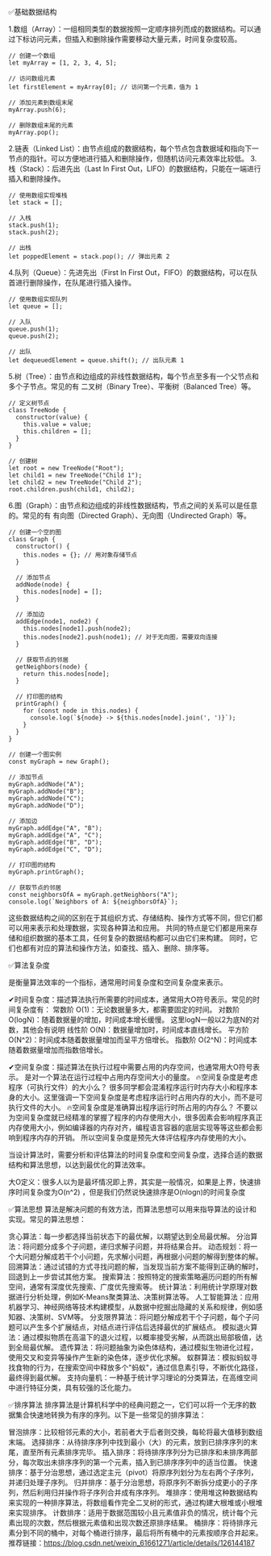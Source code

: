✅基础数据结构

1.数组（Array）：一组相同类型的数据按照一定顺序排列而成的数据结构。可以通过下标访问元素，但插入和删除操作需要移动大量元素，时间复杂度较高。
```
// 创建一个数组
let myArray = [1, 2, 3, 4, 5];

// 访问数组元素
let firstElement = myArray[0]; // 访问第一个元素，值为 1

// 添加元素到数组末尾
myArray.push(6);

// 删除数组末尾的元素
myArray.pop();
```
2.链表（Linked List）：由节点组成的数据结构，每个节点包含数据域和指向下一节点的指针。可以方便地进行插入和删除操作，但随机访问元素效率比较低。
3.栈（Stack）：后进先出（Last In First Out，LIFO）的数据结构，只能在一端进行插入和删除操作。
```
// 使用数组实现堆栈
let stack = [];

// 入栈
stack.push(1);
stack.push(2);

// 出栈
let poppedElement = stack.pop(); // 弹出元素 2
```
4.队列（Queue）：先进先出（First In First Out，FIFO）的数据结构，可以在队首进行删除操作，在队尾进行插入操作。
```
// 使用数组实现队列
let queue = [];

// 入队
queue.push(1);
queue.push(2);

// 出队
let dequeuedElement = queue.shift(); // 出队元素 1
```
5.树（Tree）：由节点和边组成的非线性数据结构，每个节点至多有一个父节点和多个子节点。常见的有 二叉树（Binary Tree）、平衡树（Balanced Tree）等。
```
// 定义树节点
class TreeNode {
  constructor(value) {
    this.value = value;
    this.children = [];
  }
}

// 创建树
let root = new TreeNode("Root");
let child1 = new TreeNode("Child 1");
let child2 = new TreeNode("Child 2");
root.children.push(child1, child2);
```
6.图（Graph）：由节点和边组成的非线性数据结构，节点之间的关系可以是任意的。常见的有 有向图（Directed Graph）、无向图（Undirected Graph）等。
```
// 创建一个空的图
class Graph {
  constructor() {
    this.nodes = {}; // 用对象存储节点
  }

  // 添加节点
  addNode(node) {
    this.nodes[node] = [];
  }

  // 添加边
  addEdge(node1, node2) {
    this.nodes[node1].push(node2);
    this.nodes[node2].push(node1); // 对于无向图，需要双向连接
  }

  // 获取节点的邻居
  getNeighbors(node) {
    return this.nodes[node];
  }

  // 打印图的结构
  printGraph() {
    for (const node in this.nodes) {
      console.log(`${node} -> ${this.nodes[node].join(', ')}`);
    }
  }
}

// 创建一个图实例
const myGraph = new Graph();

// 添加节点
myGraph.addNode("A");
myGraph.addNode("B");
myGraph.addNode("C");
myGraph.addNode("D");

// 添加边
myGraph.addEdge("A", "B");
myGraph.addEdge("A", "C");
myGraph.addEdge("B", "D");
myGraph.addEdge("C", "D");

// 打印图的结构
myGraph.printGraph();

// 获取节点的邻居
const neighborsOfA = myGraph.getNeighbors("A");
console.log(`Neighbors of A: ${neighborsOfA}`);
```
这些数据结构之间的区别在于其组织方式、存储结构、操作方式等不同，但它们都可以用来表示和处理数据，实现各种算法和应用。
共同的特点是它们都是用来存储和组织数据的基本工具，任何复杂的数据结构都可以由它们来构建。
同时，它们也都有对应的算法和操作方法，如查找、插入、删除、排序等。


✅算法复杂度

是衡量算法效率的一个指标，通常用时间复杂度和空间复杂度来表示。

✔时间复杂度：描述算法执行所需要的时间成本，通常用大O符号表示。常见的时间复杂度有：
常数阶 O(1)：无论数据量多大，都需要固定的时间。
对数阶 O(logN)：随着数据量的增加，时间成本增长缓慢。 这里logN一般以2为底N的对数，其他会有说明
线性阶 O(N)：数据量增加时，时间成本直线增长。
平方阶 O(N^2)：时间成本随着数据量增加而呈平方倍增长。
指数阶 O(2^N)：时间成本随着数据量增加而指数倍增长。

✔空间复杂度：描述算法在执行过程中需要占用的内存空间，也通常用大O符号表示。
是对一个算法在运行过程中占用内存空间大小的量度。
🔥空间复杂度是考虑程序（可执行文件）的大小么？
很多同学都会混淆程序运行时内存大小和程序本身的大小。这里强调一下空间复杂度是考虑程序运行时占用内存的大小，而不是可执行文件的大小。
🔥空间复杂度是准确算出程序运行时所占用的内存么？
不要以为空间复杂度就已经精准的掌握了程序的内存使用大小，很多因素会影响程序真正内存使用大小，例如编译器的内存对齐，编程语言容器的底层实现等等这些都会影响到程序内存的开销。
所以空间复杂度是预先大体评估程序内存使用的大小。


当设计算法时，需要分析和评估算法的时间复杂度和空间复杂度，选择合适的数据结构和算法思想，以达到最优化的算法效率。


大O定义：很多人以为是最坏情况即上界，其实是一般情况，如果是上界，快速排序时间复杂度为O(n^2) ，但是我们仍然说快速排序是O(nlogn)的时间复杂度

✅算法思想
算法是解决问题的有效方法，而算法思想可以用来指导算法的设计和实现。常见的算法思想：

贪心算法：每一步都选择当前状态下的最优解，以期望达到全局最优解。
分治算法：将问题分成多个子问题，递归求解子问题，并将结果合并。
动态规划：将一个大问题分解成若干个小问题，先求解小问题，再根据小问题的解得到整体的解。
回溯算法：通过试错的方式寻找问题的解，当发现当前方案不能得到正确的解时，回退到上一步尝试其他方案。
搜索算法：按照特定的搜索策略遍历问题的所有解空间，通常有深度优先搜索、广度优先搜索等。
统计算法：利用统计学原理对数据进行分析处理，例如K-Means聚类算法、决策树算法等。
人工智能算法：应用机器学习、神经网络等技术构建模型，从数据中挖掘出隐藏的关系和规律，例如感知器、决策树、SVM等。
分支限界算法：将问题分解成若干个子问题，每个子问题可以产生多个扩展结点，对结点进行评估后选择最优的扩展结点。
模拟退火算法：通过模拟物质在高温下的退火过程，以概率接受劣解，从而跳出局部极值，达到全局最优解。
遗传算法：将问题抽象为染色体结构，通过模拟生物进化过程，使用交叉和变异等操作产生新的染色体，逐步优化求解。
蚁群算法：模拟蚂蚁寻找食物的行为，在搜索空间中释放多个"蚂蚁"，通过信息素引导，不断优化路径，最终得到最优解。
支持向量机：一种基于统计学习理论的分类算法，在高维空间中进行特征分类，具有较强的泛化能力。

✅排序算法
排序算法是计算机科学中的经典问题之一，它们可以将一个无序的数据集合快速地转换为有序的序列。以下是一些常见的排序算法：

冒泡排序：比较相邻元素的大小，若前者大于后者则交换，每轮将最大值移到数组末端。
选择排序：从待排序序列中找到最小（大）的元素，放到已排序序列的末尾，直至所有元素排序完毕。
插入排序：将待排序序列分为已排序和未排序两部分，每次取出未排序序列的第一个元素，插入到已排序序列中的适当位置。
快速排序：基于分治思想，通过选定主元（pivot）将原序列划分为左右两个子序列，并递归处理子序列。
归并排序：基于分治思想，将原序列不断拆分成更小的子序列，然后利用归并操作将子序列合并成有序序列。
堆排序：使用堆这种数据结构来实现的一种排序算法，将数组看作完全二叉树的形式，通过构建大根堆或小根堆来实现排序。
计数排序：适用于数据范围较小且元素值非负的情况，统计每个元素出现的次数，然后根据元素值和出现次数还原排序结果。
桶排序：将待排序元素分到不同的桶中，对每个桶进行排序，最后将所有桶中的元素按顺序合并起来。
推荐链接：https://blog.csdn.net/weixin_61661271/article/details/126144187

